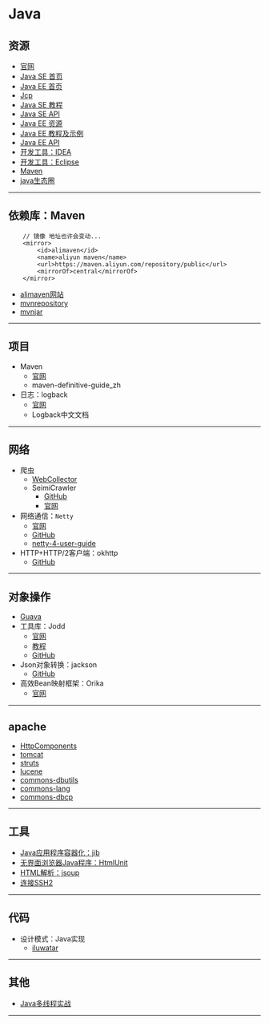 #   Java

##  资源
-   [官网](http://www.oracle.com/technetwork/java/index.html)
-   [Java SE 首页](http://www.oracle.com/technetwork/java/javase/overview/index.html)
-   [Java EE 首页](http://www.oracle.com/technetwork/java/javaee/overview/index.html)
-   [Jcp](https://jcp.org/en/home/index)
-   [Java SE 教程](https://docs.oracle.com/javase/tutorial/index.html)
-   [Java SE API](https://docs.oracle.com/javase/8/docs/api/)
-   [Java EE 资源](https://javaee.github.io/)
-   [Java EE 教程及示例](https://javaee.github.io/tutorial/)
-   [Java EE API](https://javaee.github.io/javaee-spec/javadocs/)
-   [开发工具：IDEA](http://www.jetbrains.com/idea/)
-   [开发工具：Eclipse](http://www.eclipse.org/)
-   [Maven](http://maven.apache.org)
-   [java生态圈](https://github.com/aalansehaiyang/technology-talk)

----


##  依赖库：Maven
```
    // 镜像 地址也许会变动...
    <mirror>
        <id>alimaven</id>
        <name>aliyun maven</name>
        <url>https://maven.aliyun.com/repository/public</url>
        <mirrorOf>central</mirrorOf>
    </mirror>
```
-   [alimaven网站](http://maven.aliyun.com/mvn/view)
-   [mvnrepository](http://mvnrepository.com/)
-   [mvnjar](http://www.mvnjar.com/)


----

##  项目
-   Maven
    -   [官网](http://maven.apache.org/)
    -   maven-definitive-guide_zh
-   日志：logback
    -   [官网](https://github.com/qos-ch)
    -   Logback中文文档

----

##  网络
-   爬虫
    -   [WebCollector](https://github.com/CrawlScript/WebCollector)
    -   SeimiCrawler
        -   [GitHub](https://github.com/zhegexiaohuozi/SeimiCrawler)
        -   [官网](http://seimicrawler.org/)
-   网络通信：`Netty`
    -   [官网](http://netty.io/index.html)
    -   [GitHub](https://github.com/netty)
    -   [netty-4-user-guide](https://github.com/waylau/netty-4-user-guide/)
-   HTTP+HTTP/2客户端：okhttp
    -   [GitHub](https://github.com/square/okhttp)

----

##  对象操作
-   [Guava](https://github.com/google/guava)
-   工具库：Jodd
    -   [官网](https://jodd.org/)
    -   [教程](http://joddframework.org/)
    -   [GitHub](https://github.com/oblac)
-   Json对象转换：jackson
    -   [GitHub](https://github.com/FasterXML/jackson)
-   高效Bean映射框架：Orika
    -   [官网](http://orika-mapper.github.io/orika-docs/)

----

##  apache
-   [HttpComponents](http://hc.apache.org/index.html)
-   [tomcat](http://tomcat.apache.org/)
-   [struts](http://struts.apache.org/)
-   [lucene](http://lucene.apache.org/)
-   [commons-dbutils](http://commons.apache.org/proper/commons-dbutils/)
-   [commons-lang](http://commons.apache.org/proper/commons-lang/)
-   [commons-dbcp](http://commons.apache.org/proper/commons-dbcp/)

----

##  工具
-   [Java应用程序容器化：jib](https://github.com/GoogleContainerTools/jib)
-   [无界面浏览器Java程序：HtmlUnit](http://htmlunit.sourceforge.net/)
-   [HTML解析：jsoup](https://jsoup.org/)
-   [连接SSH2](http://www.jcraft.com/)

----

##  代码
-   设计模式：Java实现
    -   [iluwatar](https://github.com/iluwatar/java-design-patterns)


----

##  其他
-   [Java多线程实战](http://jcip.net.s3-website-us-east-1.amazonaws.com/listings.html)


----

